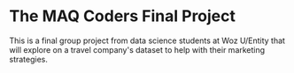 # The MAQ Coders Final Project
 This is a final group project from  data science students at Woz U/Entity that will explore on a travel company's dataset to help with their marketing strategies. 
